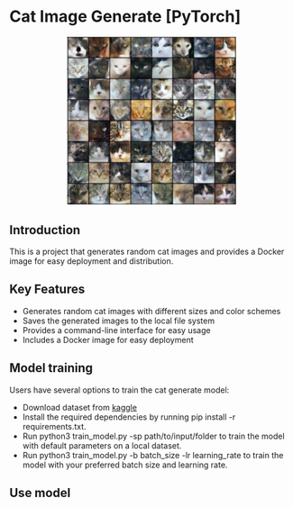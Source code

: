 # Cat Image Generate [PyTorch]
<p align="center">
  <img src="./grid_generated_images.png" width="300">
</p>

## Introduction
This is a project that generates random cat images and provides a Docker image for easy deployment and distribution.
## Key Features
* Generates random cat images with different sizes and color schemes
* Saves the generated images to the local file system
* Provides a command-line interface for easy usage
* Includes a Docker image for easy deployment

## Model training
Users have several options to train the cat generate model:
* Download dataset from [kaggle](https://www.kaggle.com/datasets/spandan2/cats-faces-64x64-for-generative-models)
* Install the required dependencies by running pip install -r requirements.txt.
* Run python3 train_model.py -sp path/to/input/folder to train the model with default parameters on a local dataset.
* Run python3 train_model.py -b batch_size -lr learning_rate to train the model with your preferred batch size and learning rate.
  
## Use model
